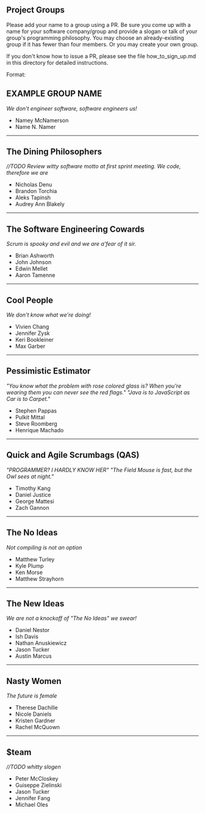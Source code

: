 ## Project Groups

Please add your name to a group using a PR.  Be sure you come up with a name for your software company/group and provide a slogan or talk of your group's programming philosophy.  You may choose an already-existing group if it has fewer than four members.  Or you may create your own group.

If you don't know how to issue a PR, please see the file how_to_sign_up.md in this directory for detailed instructions.

Format:

## EXAMPLE GROUP NAME

_We don't engineer software, software engineers us!_

  * Namey McNamerson
  * Name N. Namer

----

## The Dining Philosophers

_//TODO Review witty software motto at first sprint meeting._
_We code, therefore we are_

  * Nicholas Denu
  * Brandon Torchia
  * Aleks Tapinsh
  * Audrey Ann Blakely

----

## The Software Engineering Cowards

_Scrum is spooky and evil and we are a'fear of it sir._

  * Brian Ashworth
  * John Johnson
  * Edwin Mellet
  * Aaron Tamenne

----

## Cool People

_We don't know what we're doing!_

  * Vivien Chang
  * Jennifer Zysk
  * Keri Bookleiner
  * Max Garber

---

## Pessimistic Estimator

_"You know what the problem with rose colored glass is? When you're wearing them you can never see the red flags."_
_"Java is to JavaScript as Car is to Carpet."_

  * Stephen Pappas
  * Pulkit Mittal
  * Steve Roomberg
  * Henrique Machado

---

## Quick and Agile Scrumbags (QAS)

_"PROGRAMMER? I HARDLY KNOW HER"_
_"The Field Mouse is fast, but the Owl sees at night."_

  * Timothy Kang
  * Daniel Justice
  * George Mattesi
  * Zach Gannon

---
  
## The No Ideas

_Not compiling is not an option_

  * Matthew Turley
  * Kyle Plump
  * Ken Morse
  * Matthew Strayhorn

---

## The New Ideas

_We are not a knockoff of "The No Ideas" we swear!_

  * Daniel Nestor
  * Ish Davis
  * Nathan Anuskiewicz
  * Jason Tucker
  * Austin Marcus

----

## Nasty Women

_The future is female_

  * Therese Dachille
  * Nicole Daniels
  * Kristen Gardner
  * Rachel McQuown

----

## $team

_//TODO whitty slogen_

  * Peter McCloskey
  * Guiseppe Zielinski
  * Jason Tucker
  * Jennifer Fang
  * Michael Oles

